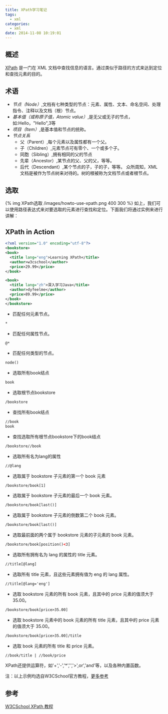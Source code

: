 ```yaml
---
title: XPath学习笔记
tags:
  - xml
categories:
  - xml
date: 2014-11-08 10:19:01
---
```



## 概述 ##
[XPath](http://www.w3school.com.cn/xpath/index.asp) 是一门在 XML 文档中查找信息的语言。通过类似于路径的方式来达到定位和查找元素的目的。

## 术语 ##
* _节点（Node）_,文档有七种类型的节点：元素、属性、文本、命名空间、处理指令、注释以及文档（根）节点。
* _基本值（或称原子值，Atomic value）_,是无父或无子的节点，如:Hello，"Hello",3等
* _项目（Item）_,是基本值和节点的统称。
* _节点关系_
	* 父（Parent）,每个元素以及属性都有一个父。
	* 子（Children）,元素节点可有零个、一个或多个子。
	* 同胞（Sibling）,拥有相同的父的节点
	* 先辈（Ancestor）,某节点的父、父的父，等等。
	* 后代（Descendant）,某个节点的子，子的子，等等。
众所周知，XML 文档是被作为节点树来对待的。树的根被称为文档节点或者根节点。

## 选取 ##
{% img XPath选取 /images/howto-use-xpath.png 400 300 %}
如上，我们可以使用路径表达式来对要选取的元素进行查找和定位。下面我们将通过实例来进行讲解：

## XPath in Action ##
``` xml
<?xml version="1.0" encoding="utf-8"?>
<bookstore>
<book>
  <title lang="eng">Learning XPath</title>
  <author>w3cschool</author>
  <price>29.99</price>
</book>

<book>
  <title lang="zh">深入学习Java</title>
  <author>dyfeelme</author>
  <price>89.99</price>
</book>
</bookstore>
```

* 匹配任何元素节点。
``` xml
*
```

* 匹配任何属性节点。
``` xml
@*
```

* 匹配任何类型的节点。
``` xml
node()
```

* 选取所有book结点
``` xml
book
```

* 选取根节点bookstore
``` xml
/bookstore
```

* 查找所有book结点
``` xml
//book
book
```

* 查找选取所有根节点bookstore下的book结点
``` xml
/bookstore//book
```

* 选取所有名为lang的属性
``` xml
//@lang
```

* 选取属于 bookstore 子元素的第一个 book 元素
``` xml
/bookstore/book[1]
```

* 选取属于 bookstore 子元素的最后一个 book 元素。
``` xml
/bookstore/book[last()]
```

* 选取属于 bookstore 子元素的倒数第二个 book 元素。
``` xml
/bookstore/book[last()]
```

* 选取最前面的两个属于 bookstore 元素的子元素的 book 元素。
``` xml
/bookstore/book[position()<3]
```

* 选取所有拥有名为 lang 的属性的 title 元素。
``` xml
//title[@lang]
```

* 选取所有 title 元素，且这些元素拥有值为 eng 的 lang 属性。
``` xml
//title[@lang='eng']
```

* 选取 bookstore 元素的所有 book 元素，且其中的 price 元素的值须大于 35.00。
``` xml
/bookstore/book[price>35.00]
```

* 选取 bookstore 元素中的 book 元素的所有 title 元素，且其中的 price 元素的值须大于 35.00。
``` xml
/bookstore/book[price>35.00]/title
```

* 选取 book 元素的所有 title 和 price 元素。
``` xml
//book/title | //book/price
```
XPath还提供运算符，如'+','-','*','\','>',or','and'等，以及各种内置函数。

注：以上示例均选自W3CSchool官方教程，[更多参考](http://www.w3school.com.cn/xpath)

## 参考 ##
[W3CSchool XPath 教程](http://www.w3school.com.cn/xpath/)